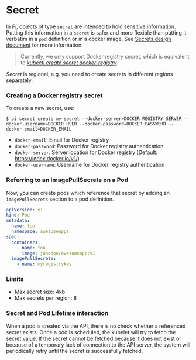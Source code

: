 # Secret

In _Pi_, objects of type `secret` are intended to hold sensitive information. Putting this information in a `secret` is safer and more flexible than putting it verbatim in a `pod` definition or in a docker image. See [Secrets design document](https://git.k8s.io/community/contributors/design-proposals/auth/secrets.md) for more information.

> Currently, we only support Docker registry secret, which is equivalent to [_kubectl create secret docker-registry_](https://kubernetes.io/docs/reference/generated/kubectl/kubectl-commands#-em-secret-docker-registry-em-).

_Secret_ is regional, e.g. you need to create secrets in different regions separately.

### Creating a Docker registry secret

To create a new secret, use:
```
$ pi secret create my-secret --docker-server=DOCKER_REGISTRY_SERVER --docker-username=DOCKER_USER --docker-password=DOCKER_PASSWORD --docker-email=DOCKER_EMAIL
```
- `docker-email`:		  Email for Docker registry
- `docker-password`:	Password for Docker registry authentication
- `docker-server`:		Server location for Docker registry (Default: https://index.docker.io/v1/)
- `docker-username`: 	Username for Docker registry authentication

### Referring to an imagePullSecrets on a Pod

Now, you can create pods which reference that secret by adding an `imagePullSecrets` section to a pod definition.

```yaml
apiVersion: v1
kind: Pod
metadata:
  name: foo
  namespace: awesomeapps
spec:
  containers:
    - name: foo
      image: janedoe/awesomeapp:v1
  imagePullSecrets:
    - name: myregistrykey
```

### Limits

- Max secret size: 4kb
- Max secrets per region: 8

### Secret and Pod Lifetime interaction

When a pod is created via the API, there is no check whether a referenced secret exists.  Once a pod is scheduled, the kubelet will try to fetch the secret value.  If the secret cannot be fetched because it does not exist or because of a temporary lack of connection to the API server, the system will periodically retry until the secret is successfully fetched.
